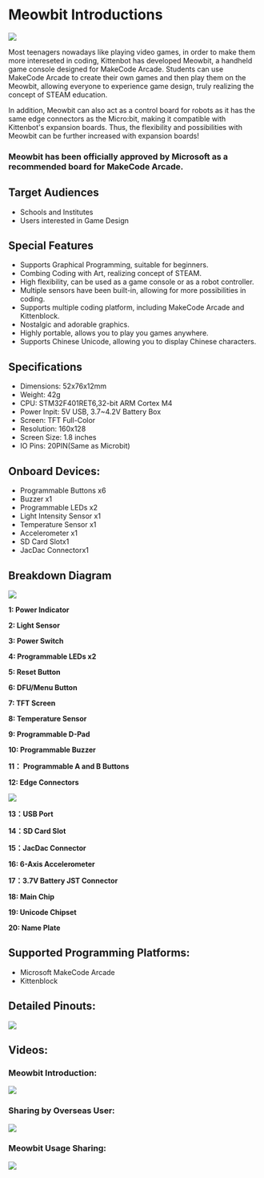 # Meowbit Introductions

![](./images/1.jpeg)

Most teenagers nowadays like playing video games, in order to make them more intereseted in coding, Kittenbot has developed Meowbit, a handheld game console designed for MakeCode Arcade. Students can use MakeCode Arcade to create their own games and then play them on the Meowbit, allowing everyone to experience game design, truly realizing the concept of STEAM education.

In addition, Meowbit can also act as a control board for robots as it has the same edge connectors as the Micro:bit, making it compatible with Kittenbot's expansion boards. Thus, the flexibility and possibilities with Meowbit can be further increased with expansion boards!

### **Meowbit has been officially approved by Microsoft as a recommended board for MakeCode Arcade.**

## Target Audiences

- Schools and Institutes
- Users interested in Game Design

## Special Features

- Supports Graphical Programming, suitable for beginners.
- Combing Coding with Art, realizing concept of STEAM.
- High flexibility, can be used as a game console or as a robot controller.
- Multiple sensors have been built-in, allowing for more possibilities in coding.
- Supports multiple coding platform, including MakeCode Arcade and Kittenblock.
- Nostalgic and adorable graphics.
- Highly portable, allows you to play you games anywhere.
- Supports Chinese Unicode, allowing you to display Chinese characters.

## Specifications

- Dimensions: 52x76x12mm
- Weight: 42g
- CPU: STM32F401RET6,32-bit ARM Cortex M4
- Power Inpit: 5V USB, 3.7~4.2V Battery Box
- Screen: TFT Full-Color
- Resolution: 160x128
- Screen Size: 1.8 inches
- IO Pins: 20PIN(Same as Microbit)

## Onboard Devices:

- Programmable Buttons x6
- Buzzer x1
- Programmable LEDs x2
- Light Intensity Sensor x1
- Temperature Sensor x1
- Accelerometer x1
- SD Card Slotx1
- JacDac Connectorx1

## Breakdown Diagram

![](./images/2.png)

**1: Power Indicator**  

**2: Light Sensor**  

**3: Power Switch**  

**4: Programmable LEDs x2** 
 
**5: Reset Button** 
 
**6: DFU/Menu Button**
  
**7: TFT Screen**  

**8: Temperature Sensor** 
 
**9: Programmable D-Pad**
  
**10: Programmable Buzzer** 
 
**11： Programmable A and B Buttons**  

**12: Edge Connectors**  

![](./images/3.png)

**13：USB Port** 
 
**14：SD Card Slot** 
 
**15：JacDac Connector**  

**16: 6-Axis Accelerometer**  

**17：3.7V Battery JST Connector** 
 
**18: Main Chip**
  
**19: Unicode Chipset**  

**20: Name Plate**  

## Supported Programming Platforms:

- Microsoft MakeCode Arcade
- Kittenblock

## Detailed Pinouts:

![](./images/4.png)

## Videos:

### Meowbit Introduction:

[![](./images/6.png)](https://www.youtube.com/watch?v=2Z8bXXwBaIY&feature=youtu.be)

### Sharing by Overseas User:

[![](./images/5.png)](https://www.youtube.com/watch?v=2Z8bXXwBaIY&feature=youtu.be)

### Meowbit Usage Sharing:

[![](./images/7.png)](https://www.youtube.com/watch?v=_-waYx6LuK0&feature=youtu.be)
